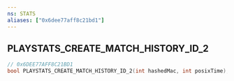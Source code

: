 ```yaml
---
ns: STATS
aliases: ["0x6dee77aff8c21bd1"]
---
```

## PLAYSTATS_CREATE_MATCH_HISTORY_ID_2

```c
// 0x6DEE77AFF8C21BD1
bool PLAYSTATS_CREATE_MATCH_HISTORY_ID_2(int hashedMac, int posixTime);
```
